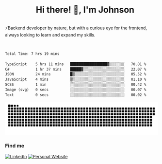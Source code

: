 <div id="user-content-toc">
  <ul align="center">
    <summary><h1 style="display: inline-block">Hi there! 👋, I'm Johnson</h1></summary>
  </ul>
</div>

⚡Backend developer by nature, but with a curious eye for the frontend, always looking to learn and expand my skills.

<br>


<!--START_SECTION:waka-->

```txt
Total Time: 7 hrs 19 mins

TypeScript    5 hrs 11 mins   █████████████████▓░░░░░░░   70.81 %
C#            1 hr 37 mins    █████▓░░░░░░░░░░░░░░░░░░░   22.07 %
JSON          24 mins         █▒░░░░░░░░░░░░░░░░░░░░░░░   05.52 %
JavaScript    4 mins          ▒░░░░░░░░░░░░░░░░░░░░░░░░   01.10 %
SCSS          1 min           ░░░░░░░░░░░░░░░░░░░░░░░░░   00.42 %
Image (svg)   0 secs          ░░░░░░░░░░░░░░░░░░░░░░░░░   00.07 %
Text          0 secs          ░░░░░░░░░░░░░░░░░░░░░░░░░   00.02 %
```

<!--END_SECTION:waka-->

<picture>
  <source  srcset="https://github.com/joshwambere/joshwambere/blob/output/github-contribution-grid-snake-dark.svg?palette=github-dark">
  <source  srcset="https://github.com/joshwambere/joshwambere/blob/output/github-contribution-grid-snake.svg">
  <img alt="github contribution grid snake animation" src="https://github.com/joshwambere/joshwambere/blob/output/github-contribution-grid-snake.svg">
</picture>

### Find me
<a href="https://www.linkedin.com/in/dusabe-johnson" target="_blank"><img src="https://img.shields.io/badge/LinkedIn-%230077B5.svg?&style=flat&logo=linkedin&logoColor=white" alt="LinkedIn"></a>
‎‎ [![Personal Website](https://img.shields.io/badge/visit-Johnsonis.me-blue)](https://johnsonis.me/)
